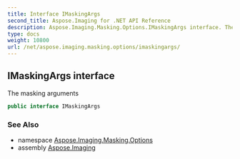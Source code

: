 ```yaml
---
title: Interface IMaskingArgs
second_title: Aspose.Imaging for .NET API Reference
description: Aspose.Imaging.Masking.Options.IMaskingArgs interface. The masking arguments
type: docs
weight: 10800
url: /net/aspose.imaging.masking.options/imaskingargs/
---
```

## IMaskingArgs interface

The masking arguments

```csharp
public interface IMaskingArgs
```

### See Also

* namespace [Aspose.Imaging.Masking.Options](../../aspose.imaging.masking.options/)
* assembly [Aspose.Imaging](../../)


